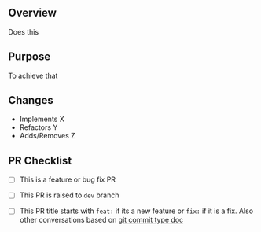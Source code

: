 ## Overview

Does this

## Purpose

To achieve that

## Changes

- Implements X
- Refactors Y
- Adds/Removes Z

## PR Checklist

- [ ] This is a feature or bug fix PR
- [ ] This PR is raised to `dev` branch
- [ ] This PR title starts with `feat:` if its a new feature or `fix:` if it is a fix. Also other conversations based on [git commit type doc](https://github.com/commitizen/conventional-commit-types/blob/c3a9be4c73e47f2e8197de775f41d981701407fb/index.json)

